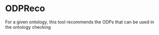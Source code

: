 # ODPReco
For a given ontology, this tool recommends the ODPs that can be used in the ontology
checking
